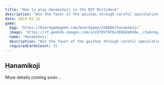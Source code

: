 ```yaml
---
title: "How to play Hanamikoji in the DIY Multideck"
description: "Win the favor of the geishas through careful speculation and bold moves"
date: 2023-02-22
game:
  bgg: 'https://boardgamegeek.com/boardgame/158600/hanamikoji'
  image: 'https://cf.geekdo-images.com/uiVZ7QVfRFQx3EBG8eDU8w__itemrep/img/KKHTlNTf8JbSyL9tHwPrC5J_lQM=/fit-in/246x300/filters:strip_icc()/pic6339446.png'
  name: 'Hanamikoji'
  description: "Win the favor of the geishas through careful speculation and bold moves"
  requiredCardsCount: 31
---
```


## Hanamikoji

More details coming soon...
